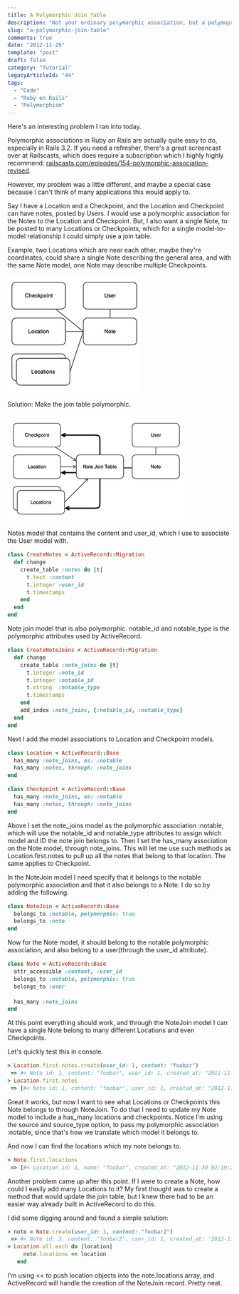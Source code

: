 ```yaml
---
title: A Polymorphic Join Table
description: "Not your ordinary polymorphic association, but a polymoprhic join table for Ruby on Rails."
slug: "a-polymorphic-join-table"
comments: true
date: "2012-11-29"
template: "post"
draft: false
category: "Tutorial"
legacyArticleId: "44"
tags:
  - "Code"
  - "Ruby on Rails"
  - "Polymorphism"
---
```


Here's an interesting problem I ran into today.

Polymorphic associations in Ruby on Rails are actually quite easy to do, especially in Rails 3.2. If you need a refresher, there's a great screencast over at Railscasts, which does require a subscription which I highly highly recommend: [railscasts.com/episodes/154-polymorphic-association-revised](http://railscasts.com/episodes/154-polymorphic-association-revised).

However, my problem was a little different, and maybe a special case because I can't think of many applications this would apply to.

Say I have a Location and a Checkpoint, and the Location and Checkpoint can have notes, posted by Users. I would use a polymorphic association for the Notes to the Location and Checkpoint. But, I also want a single Note, to be posted to many Locations or Checkpoints, which for a single model-to-model relationship I could simply use a join table.

Example, two Locations which are near each other, maybe they're coordinates, could share a single Note describing the general area, and with the same Note model, one Note may describe multiple Checkpoints.

![example_1](../assets/Screen%20Shot%202012-11-29%20at%2011.59.59%20AM.jpg)

Solution: Make the join table polymorphic.

![example_2](../assets/Screen%20Shot%202012-11-29%20at%204.53.50%20PM.jpg)

Notes model that contains the content and user_id, which I use to associate the User model with.

```ruby
class CreateNotes < ActiveRecord::Migration
  def change
    create_table :notes do |t|
      t.text :content
      t.integer :user_id
      t.timestamps
    end
  end
end
```

Note join model that is also polymorphic. notable_id and notable_type is the polymorphic attributes used by ActiveRecord.

```ruby
class CreateNoteJoins < ActiveRecord::Migration
  def change
    create_table :note_joins do |t|
      t.integer :note_id
      t.integer :notable_id
      t.string  :notable_type
      t.timestamps
    end
    add_index :note_joins, [:notable_id, :notable_type]
  end
end
```

Next I add the model associations to Location and Checkpoint models.

```ruby
class Location < ActiveRecord::Base
  has_many :note_joins, as: :notable
  has_many :notes, through: :note_joins
end
```

```ruby
class Checkpoint < ActiveRecord::Base
  has_many :note_joins, as: :notable
  has_many :notes, through: :note_joins
end
```

Above I set the note_joins model as the polymorphic association :notable, which will use the notable_id and notable_type attributes to assign which model and ID the note join belongs to. Then I set the has_many association on the Note model, through note_joins. This will let me use such methods as Location.first.notes to pull up all the notes that belong to that location. The same applies to Checkpoint.

In the NoteJoin model I need specify that it belongs to the notable polymorphic association and that it also belongs to a Note. I do so by adding the following.

```ruby
class NoteJoin < ActiveRecord::Base
  belongs_to :notable, polymorphic: true
  belongs_to :note
end
```

Now for the Note model, it should belong to the notable polymorphic association, and also belong to a user(through the user_id attribute).

```ruby
class Note < ActiveRecord::Base
  attr_accessible :content, :user_id
  belongs_to :notable, polymorphic: true
  belongs_to :user

  has_many :note_joins
end
```

At this point everything should work, and through the NoteJoin model I can have a single Note belong to many different Locations and even Checkpoints.

Let's quickly test this in console.

```ruby
> Location.first.notes.create(user_id: 1, content: "foobar")
 => #< Note id: 1, content: "foobar", user_id: 1, created_at: "2012-11-30 02:19:24", updated_at: "2012-11-30 02:19:24" >
> Location.first.notes
 => [#< Note id: 1, content: "foobar", user_id: 1, created_at: "2012-11-30 02:19:24", updated_at: "2012-11-30 02:19:24" >]
```

Great it works, but now I want to see what Locations or Checkpoints this Note belongs to through NoteJoin. To do that I need to update my Note model to include a has_many locations and checkpoints. Notice I'm using the source and source_type option, to pass my polymorphic association :notable, since that's how we translate which model it belongs to.

<script src="https://gist.github.com/4173290.js?file=revised_note.rb"></script>

And now I can find the locations which my note belongs to.

```ruby
> Note.first.locations
 => [#< Location id: 1, name: "foobar", created_at: "2012-11-30 02:19:24", updated_at: "2012-11-30 02:19:24" >]
```

Another problem came up after this point. If I were to create a Note, how could I easily add many Locations to it? My first thought was to create a method that would update the join table, but I knew there had to be an easier way already built in ActiveRecord to do this.

I did some digging around and found a simple solution:

```ruby
> note = Note.create(user_id: 1, content: "foobar2")
 => #< Note id: 2, content: "foobar2", user_id: 1, created_at: "2012-11-30 02:19:24", updated_at: "2012-11-30 02:19:24" >
> Location.all.each do |location|
     note.locations << location
   end
```

I'm using << to push location objects into the note.locations array, and ActiveRecord will handle the creation of the NoteJoin record. Pretty neat.